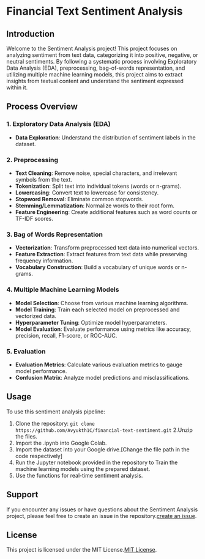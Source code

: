 # Financial Text Sentiment Analysis

## Introduction
Welcome to the Sentiment Analysis project! This project focuses on analyzing sentiment from text data, categorizing it into positive, negative, or neutral sentiments. By following a systematic process involving Exploratory Data Analysis (EDA), preprocessing, bag-of-words representation, and utilizing multiple machine learning models, this project aims to extract insights from textual content and understand the sentiment expressed within it.

## Process Overview
### 1. Exploratory Data Analysis (EDA)
- **Data Exploration**: Understand the distribution of sentiment labels in the dataset.

### 2. Preprocessing
- **Text Cleaning**: Remove noise, special characters, and irrelevant symbols from the text.
- **Tokenization**: Split text into individual tokens (words or n-grams).
- **Lowercasing**: Convert text to lowercase for consistency.
- **Stopword Removal**: Eliminate common stopwords.
- **Stemming/Lemmatization**: Normalize words to their root form.
- **Feature Engineering**: Create additional features such as word counts or TF-IDF scores.

### 3. Bag of Words Representation
- **Vectorization**: Transform preprocessed text data into numerical vectors.
- **Feature Extraction**: Extract features from text data while preserving frequency information.
- **Vocabulary Construction**: Build a vocabulary of unique words or n-grams.

### 4. Multiple Machine Learning Models
- **Model Selection**: Choose from various machine learning algorithms.
- **Model Training**: Train each selected model on preprocessed and vectorized data.
- **Hyperparameter Tuning**: Optimize model hyperparameters.
- **Model Evaluation**: Evaluate performance using metrics like accuracy, precision, recall, F1-score, or ROC-AUC.

### 5. Evaluation
- **Evaluation Metrics**: Calculate various evaluation metrics to gauge model performance.
- **Confusion Matrix**: Analyze model predictions and misclassifications.

## Usage
To use this sentiment analysis pipeline:
1. Clone the repository: `git clone https://github.com/Avyukth1C/financial-text-sentiment.git`
2.Unzip the files.
3. Import the .ipynb into Google Colab.
4. Import the dataset into your Google drive.[Change the file path in the code respectively]
5. Run the Jupyter notebook provided in the repository to Train the machine learning models using the prepared dataset.
6. Use the functions for real-time sentiment analysis.

## Support
If you encounter any issues or have questions about the Sentiment Analysis project, please feel free to create an issue in the repository.[create an issue](https://github.com/Avyukth1C/financial-text-sentiment/issues).


## License
This project is licensed under the MIT License.[MIT License](LICENSE).
